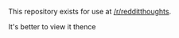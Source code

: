 This repository exists for use at [/r/redditthoughts](https://www.reddit.com/r/redditthoughts/).

It's better to view it thence
